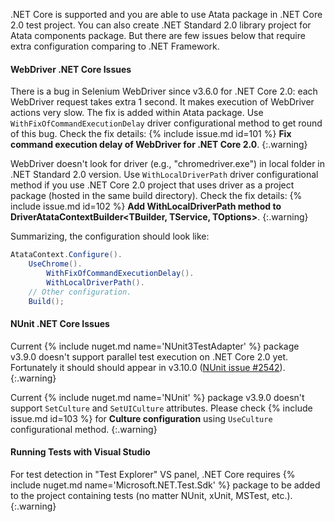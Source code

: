 .NET Core is supported and you are able to use Atata package in .NET Core 2.0 test project.
You can also create .NET Standard 2.0 library project for Atata components package.
But there are few issues below that require extra configuration comparing to .NET Framework.

#### WebDriver .NET Core Issues

There is a bug in Selenium WebDriver since v3.6.0 for .NET Core 2.0: each WebDriver request takes extra 1 second. It makes execution of WebDriver actions very slow.
The fix is added within Atata package.
Use `WithFixOfCommandExecutionDelay` driver configurational method to get round of this bug.
Check the fix details: {% include issue.md id=101 %} **Fix command execution delay of WebDriver for .NET Core 2.0**.
{:.warning}

WebDriver doesn't look for driver (e.g., "chromedriver.exe") in local folder in .NET Standard 2.0 version.
Use `WithLocalDriverPath` driver configurational method if you use .NET Core 2.0 project that uses driver as a project package (hosted in the same build directory).
Check the fix details: {% include issue.md id=102 %} **Add WithLocalDriverPath method to DriverAtataContextBuilder<TBuilder, TService, TOptions>**.
{:.warning}

Summarizing, the configuration should look like:

```cs
AtataContext.Configure().
    UseChrome().
        WithFixOfCommandExecutionDelay().
        WithLocalDriverPath().
    // Other configuration.
    Build();
```

#### NUnit .NET Core Issues

Current {% include nuget.md name='NUnit3TestAdapter' %} package v3.9.0 doesn't support parallel test execution on .NET Core 2.0 yet.
Fortunately it should should appear in v3.10.0 ([NUnit issue #2542](https://github.com/nunit/nunit/issues/2542)).
{:.warning}

Current {% include nuget.md name='NUnit' %} package v3.9.0 doesn't support `SetCulture` and `SetUICulture` attributes.
Please check {% include issue.md id=103 %} for **Culture configuration** using `UseCulture` configurational method.
{:.warning}

#### Running Tests with Visual Studio

For test detection in "Test Explorer" VS panel, .NET Core requires {% include nuget.md name='Microsoft.NET.Test.Sdk' %} package to be added to the project containing tests (no matter NUnit, xUnit, MSTest, etc.).
{:.warning}